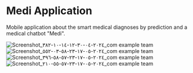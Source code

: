 # Medi Application
Mobile application about the smart medical diagnoses by prediction and a medical chatbot "Medi".


<div width="250px">

![Screenshot_٢٠٢٤-٠٤-٣٠-١٢-١٤-١٠-٣٨٢_com example team](https://github.com/Mohamed15Ghaly/Medi-Application/assets/116199022/c99f8087-619b-453e-a281-370c1ad4cc97)
![Screenshot_٢٠٢٤-٠٥-١٧-٢٣-٥٨-٠٣-٥٥٢_com example team](https://github.com/Mohamed15Ghaly/Medi-Application/assets/116199022/7479849c-e139-4029-92e4-8bf94eeae05c)
![Screenshot_٢٠٢٤-٠٥-١٧-٢٣-٥٧-٥٨-٣٩٦_com example team](https://github.com/Mohamed15Ghaly/Medi-Application/assets/116199022/ff0f2151-2790-496c-b89f-7659404bba3e)
![Screenshot_٢٠٢٤-٠٥-١٧-٢٣-٥٧-٥٥-٢١٠_com example team](https://github.com/Mohamed15Ghaly/Medi-Application/assets/116199022/6da120b4-0897-42ba-98ea-8e8b431e3c35)
</div>

